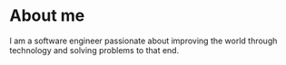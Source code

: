 # About me

I am a software engineer passionate about improving the world through technology and solving problems to that end.
